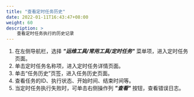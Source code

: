 ```yaml
---
title: "查看定时任务历史"
date: 2022-01-11T16:43:47+08:00
weight: 60
description: >
    查看定时任务执行的历史记录
---
```


1. 在左侧导航栏，选择 **_"运维工具/常用工具/定时任务"_** 菜单项，进入定时任务页面。
2. 单击定时任务名称项，进入定时任务详情页面。
2. 单击“任务历史”页签，进入任务历史页面。
3. 查看任务的ID、执行状态、开始时间、结束时间等。
4. 当定时任务执行失败时，可单击右侧操作列 **_"查看"_** 按钮，查看错误日志。